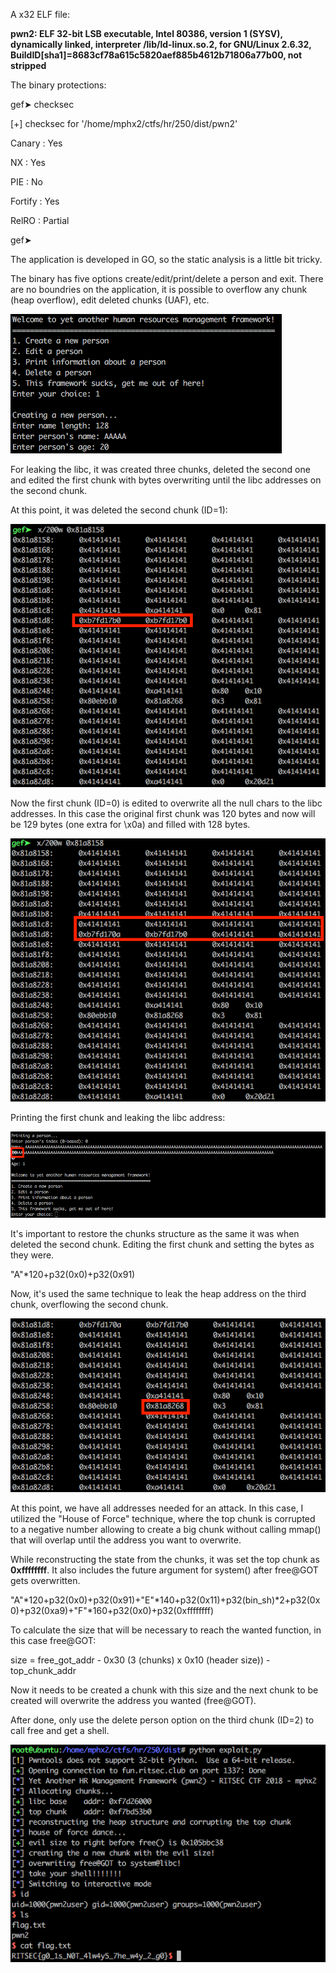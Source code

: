 A x32 ELF file:

**pwn2: ELF 32-bit LSB executable, Intel 80386, version 1 (SYSV), dynamically linked, interpreter /lib/ld-linux.so.2, for GNU/Linux 2.6.32, BuildID[sha1]=8683cf78a615c5820aef885b4612b71806a77b00, not stripped**

The binary protections:

gef➤  checksec

[+] checksec for '/home/mphx2/ctfs/hr/250/dist/pwn2'

Canary                        : Yes

NX                            : Yes

PIE                           : No

Fortify                       : Yes

RelRO                         : Partial

gef➤

The application is developed in GO, so the static analysis is a little bit tricky.

The binary has five options create/edit/print/delete a person and exit. There are no boundries on the application, it is possible to overflow any chunk (heap overflow), edit deleted chunks (UAF), etc. 

![app](pwn2_1.png)

For leaking the libc, it was created three chunks, deleted the second one and edited the first chunk with bytes overwriting until the libc addresses on the second chunk.

At this point, it was deleted the second chunk (ID=1):

![chunks](pwn2_2.png)

Now the first chunk (ID=0) is edited to overwrite all the null chars to the libc addresses. In this case the original first chunk was 120 bytes and now will be 129 bytes (one extra for \x0a) and filled with 128 bytes.

![filling](pwn2_3.png)

Printing the first chunk and leaking the libc address:

![libc](pwn2_4.png)

It's important to restore the chunks structure as the same it was when deleted the second chunk. Editing the first chunk and setting the bytes as they were.

"A"*120+p32(0x0)+p32(0x91)

Now, it's used the same technique to leak the heap address on the third chunk, overflowing the second chunk.

![heap](pwn2_5.png)

At this point, we have all addresses needed for an attack. In this case, I utilized the "House of Force" technique, where the top chunk is corrupted to a negative number allowing to create a big chunk without calling mmap() that will overlap until the address you want to overwrite.

While reconstructing the state from the chunks, it was set the top chunk as **0xffffffff**. It also includes the future argument for system() after free@GOT gets overwritten.

"A"*120+p32(0x0)+p32(0x91)+"E"*140+p32(0x11)+p32(bin_sh)*2+p32(0x0)+p32(0xa9)+"F"*160+p32(0x0)+p32(0xffffffff)

To calculate the size that will be necessary to reach the wanted function, in this case free@GOT:

size = free_got_addr - 0x30 (3 (chunks) x 0x10 (header size)) - top_chunk_addr

Now it needs to be created a chunk with this size and the next chunk to be created will overwrite the address you wanted (free@GOT).

After done, only use the delete person option on the third chunk (ID=2) to call free and get a shell.

![exploit](pwn2_final.png)
